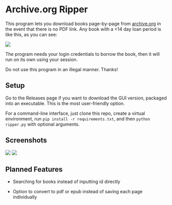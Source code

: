 # Archive.org Ripper

This program lets you download books page-by-page from [archive.org](https://archive.org) in the event that there is no PDF link. Any book with a <14 day loan period is like this, as you can see:

![](./archive.png)

The program needs your login credentials to borrow the book, then it will run on its own using your session.

Do not use this program in an illegal manner. Thanks!

## Setup

Go to the Releases page if you want to download the GUI version, packaged into an executable. This is the most user-friendly option.

For a command-line interface, just clone this repo, create a virtual environment, run `pip install -r requirements.txt`, and then `python ripper.py` with optional arguments.

## Screenshots

![](./screenshot.png)
![](./explorer.png)

## Planned Features

- Searching for books instead of inputting id directly

- Option to convert to pdf or epub instead of saving each page individually
